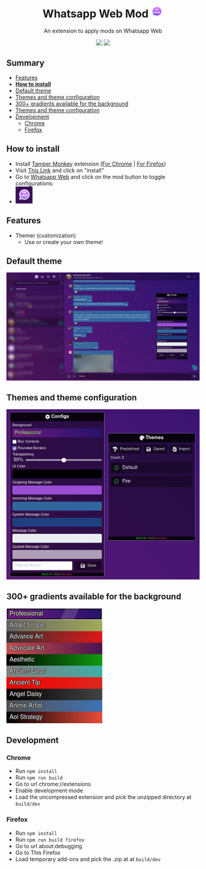 <h1 align="center">
  Whatsapp Web Mod <img width="32px" src="./docs/images/logo.png" />
</h1>

<p align="center">
  An extension to apply mods on Whatsapp Web
</p>

<p align="center">
  <img src="https://img.shields.io/github/v/release/vanflux/whatsapp-web-mod" />
  <img src="https://img.shields.io/github/actions/workflow/status/vanflux/whatsapp-web-mod/build-release.yml" />
</p>

## Summary

- [Features](#features)
- [**How to install**](#how-to-install)
- [Default theme](#default-theme)
- [Themes and theme configuration](#themes-and-theme-configuration)
- [300+ gradients available for the background](#300-gradients-available-for-the-background)
- [Themes and theme configuration](#themes-and-theme-configuration)
- [Development](#development)
  - [Chrome](#chrome)
  - [Firefox](#firefox)

## How to install

- Install <a href="https://chrome.google.com/webstore/detail/tampermonkey/dhdgffkkebhmkfjojejmpbldmpobfkfo" target="_blank">Tamper Monkey</a> extension (<a href="https://chrome.google.com/webstore/detail/tampermonkey/dhdgffkkebhmkfjojejmpbldmpobfkfo" target="_blank">For Chrome</a> | <a href="https://addons.mozilla.org/en-US/firefox/addon/tampermonkey/" target="_blank">For Firefox</a>)
- Visit <a href="https://github.com/vanflux/whatsapp-web-mod/releases/download/v1.2.1/wwm-vf.user.js" target="_blank">This Link</a> and click on "install"
- Go to [Whatsapp Web](https://web.whatsapp.com/) and click on the mod button to toggle configurations:
- ![](./docs/images/toggle-button.png)

## Features

- Themer (customization)
  - Use or create your own theme!

## Default theme

![](./docs/images/wp-ui.png)

## Themes and theme configuration

![](./docs/images/mod-ui.png)

## 300+ gradients available for the background

![](./docs/images/gradients.png)

## Development

### **Chrome**

- Run `npm install`
- Run `npm run build`
- Go to url chrome://extensions
- Enable development mode
- Load the uncompressed extension and pick the unzipped directory at `build/dev`

### **Firefox**

- Run `npm install`
- Run `npm run build firefox`
- Go to url about:debugging
- Go to This Firefox
- Load temporary add-ons and pick the .zip at at `build/dev`
